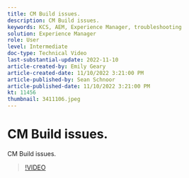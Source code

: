 ```yaml
---
title: CM Build issues.
description: CM Build issues.
keywords: KCS, AEM, Experience Manager, troubleshooting
solution: Experience Manager
role: User
level: Intermediate
doc-type: Technical Video
last-substantial-update: 2022-11-10
article-created-by: Emily Geary
article-created-date: 11/10/2022 3:21:00 PM
article-published-by: Sean Schnoor
article-published-date: 11/10/2022 3:21:00 PM
kt: 11456
thumbnail: 3411106.jpeg
---
```


# CM Build issues.

CM Build issues.

>[!VIDEO](https://video.tv.adobe.com/v/3411106/?quality=12&learn=on)
